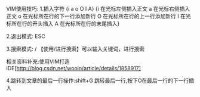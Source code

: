﻿VIM使用技巧:
1.插入字符 {i a o O I A}
{i 在光标左侧插入正文
 a 在光标右侧插入正文
 o 在光标所在行的下一行添加新行
 O 在光标所在行的上一行添加新行
 I 在光标所在行的开头插入
 A 在光标所在行的末尾插入}

2.退出模式: ESC 

3.搜索模式: /  【使用/进行搜索】可以输入关键词，进行搜索

相关资料补充:使用VIM打造IDE[http://blog.csdn.net/wooin/article/details/1858917]

4.跳转到文章的最后一行操作:shift+G 跳转最后一行,按下O在最后一行的下一行插入 

